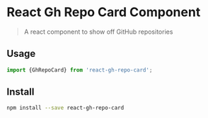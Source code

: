 # React Gh Repo Card Component

> A react component to show off GitHub repositories

## Usage

```js
import {GhRepoCard} from 'react-gh-repo-card';

```

## Install

```sh
npm install --save react-gh-repo-card
```


